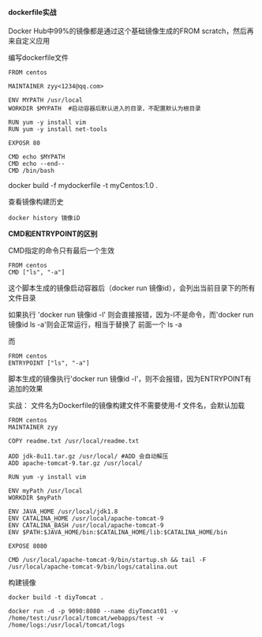#### dockerfile实战

Docker Hub中99%的镜像都是通过这个基础镜像生成的FROM scratch，然后再来自定义应用

编写dockerfile文件

```
FROM centos

MAINTAINER zyy<1234@qq.com>

ENV MYPATH /usr/local
WORKDIR $MYPATH  #启动容器后默认进入的目录，不配置默认为根目录

RUN yum -y install vim
RUN yum -y install net-tools

EXPOSR 80

CMD echo $MYPATH
CMD echo --end--
CMD /bin/bash
```
docker build -f mydockerfile -t myCentos:1.0 .

查看镜像构建历史
```
docker history 镜像iD
```

**CMD和ENTRYPOINT的区别**

CMD指定的命令只有最后一个生效
```
FROM centos
CMD ["ls", "-a"]
```
这个脚本生成的镜像启动容器后（docker run 镜像id），会列出当前目录下的所有文件目录

如果执行 'docker run 镜像id -l' 则会直接报错，因为-l不是命令，而'docker run 镜像id ls -a'则会正常运行，相当于替换了 前面一个 ls -a

而

```
FROM centos
ENTRYPOINT ["ls", "-a"]
```
脚本生成的镜像执行'docker run 镜像id -l'，则不会报错，因为ENTRYPOINT有追加的效果

实战：
文件名为Dockerfile的镜像构建文件不需要使用-f 文件名，会默认加载

```
FROM centos
MAINTAINER zyy

COPY readme.txt /usr/local/readme.txt

ADD jdk-8u11.tar.gz /usr/local/ #ADD 会自动解压
ADD apache-tomcat-9.tar.gz /usr/local/

RUN yum -y install vim

ENV myPath /usr/local
WORKDIR $myPath

ENV JAVA_HOME /usr/local/jdk1.8
ENV CATALINA_HOME /usr/local/apache-tomcat-9
ENV CATALINA_BASH /usr/local/apache-tomcat-9
ENV $PATH:$JAVA_HOME/bin:$CATALINA_HOME/lib:$CATALINA_HOME/bin

EXPOSE 8080

CMD /usr/local/apache-tomcat-9/bin/startup.sh && tail -F /usr/local/apache-tomcat-9/bin/logs/catalina.out
```

构建镜像

```
docker build -t diyTomcat .

docker run -d -p 9090:8080 --name diyTomcat01 -v /home/test:/usr/local/tomcat/webapps/test -v /home/logs:/usr/local/tomcat/logs
```
